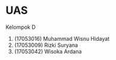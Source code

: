 # UAS
Kelompok D
1. (17053016) Muhammad Wisnu Hidayat
2. (17053009) Rizki Suryana
3. (17053042) Wisoka Ardana
